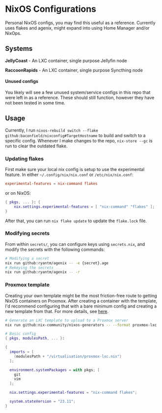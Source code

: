 # NixOS Configurations
Personal NixOS configs, you may find this useful as a reference. Currently uses flakes and agenix, might expand into using Home Manager and/or NixOps.


## Systems

**JellyCoast** - An LXC container, single purpose Jellyfin node

**RaccoonRapids** - An LXC container, single purpose Syncthing node

#### Unused configs
You likely will see a few unused system/service configs in this repo that were left in as a reference. These should still function, however they have not been tested in some time.

## Usage
Currently, I run `nixos-rebuild switch --flake github:baconfield/nixconfig#TargetHostname` to build and switch to a specific config. Whenever I make changes to the repo, `nix-store --gc` is run to clear the outdated flake.


### Updating flakes
First make sure your local nix config is setup to use the experimental feature.
In either `~/.config/nix/nix.conf` or `/etc/nix/nix.conf`:
```conf
experimental-features = nix-command flakes
```
or on NixOS:
```Nix
{ pkgs, ... }: {
    nix.settings.experimental-features = [ "nix-command" "flakes" ];
}
```
After that, you can run `nix flake update` to update the `flake.lock` file.

### Modifying secrets
From within `secrets/`, you can configure keys using `secrets.nix`, and modify the secrets with the following commands:
```sh
# Modifying a secret
nix run github:ryantm/agenix -- -e {secret}.age
# Rekeying the secrets
nix run github:ryantm/agenix -- -r
```

### Proxmox template
Creating your own template might be the most friction-free route to getting NixOS containers on Proxmox. After creating a container with the template, I'd recommend configuring that with a bare minimum config and creating a new template from that. For more details, see [here](https://nixos.wiki/wiki/Proxmox_Virtual_Environment#LXC).

```sh
# Generate an LXC template to upload to a Proxmox server
nix run github:nix-community/nixos-generators -- --format proxmox-lxc
```
```nix
# Basic config
{ pkgs, modulesPath, ... }:

{
  imports = [
    (modulesPath + "/virtualisation/proxmox-lxc.nix")
  ];

  environment.systemPackages = with pkgs; [
    git
    vim
  ];

  nix.settings.experimental-features = "nix-command flakes";

  system.stateVersion = "23.11";
}
```

